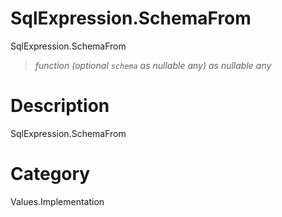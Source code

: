 ﻿# SqlExpression.SchemaFrom
SqlExpression.SchemaFrom
> _function (optional <code>schema</code> as nullable any) as nullable any_
# Description 
SqlExpression.SchemaFrom

# Category 
Values.Implementation
